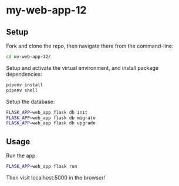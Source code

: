 # my-web-app-12

## Setup

Fork and clone the repo, then navigate there from the command-line:

```sh
cd my-web-app-12/
```

Setup and activate the virtual environment, and install package dependencies:

```sh
pipenv install
pipenv shell
```

Setup the database:

```sh
FLASK_APP=web_app flask db init
FLASK_APP=web_app flask db migrate
FLASK_APP=web_app flask db upgrade
```

## Usage

Run the app:

```sh
FLASK_APP=web_app flask run
```

Then visit localhost:5000 in the browser!
